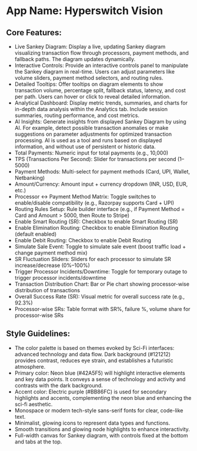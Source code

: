 # **App Name**: Hyperswitch Vision

## Core Features:

- Live Sankey Diagram: Display a live, updating Sankey diagram visualizing transaction flow through processors, payment methods, and fallback paths. The diagram updates dynamically.
- Interactive Controls: Provide an interactive controls panel to manipulate the Sankey diagram in real-time. Users can adjust parameters like volume sliders, payment method selectors, and routing rules.
- Detailed Tooltips: Offer tooltips on diagram elements to show transaction volume, percentage split, fallback status, latency, and cost per path. Users can hover or click to reveal detailed information.
- Analytical Dashboard: Display metric trends, summaries, and charts for in-depth data analysis within the Analytics tab. Include session summaries, routing performance, and cost metrics.
- AI Insights: Generate insights from displayed Sankey Diagram by using AI. For example, detect possible transaction anomalies or make suggestions on parameter adjustments for optimized transaction processing. AI is used as a tool and runs based on displayed information, and without use of persistent or historic data.
- Total Payments: Numeric input for total payments (e.g., 10,000)
- TPS (Transactions Per Second): Slider for transactions per second (1–5000)
- Payment Methods: Multi-select for payment methods (Card, UPI, Wallet, Netbanking)
- Amount/Currency: Amount input + currency dropdown (INR, USD, EUR, etc.)
- Processor ↔ Payment Method Matrix: Toggle switches to enable/disable compatibility (e.g., Razorpay supports Card + UPI)
- Routing Rules Setup: Rule builder interface (e.g., if Payment Method = Card and Amount > 5000, then Route to Stripe)
- Enable Smart Routing (SR): Checkbox to enable Smart Routing (SR)
- Enable Elimination Routing: Checkbox to enable Elimination Routing (default enabled)
- Enable Debit Routing: Checkbox to enable Debit Routing
- Simulate Sale Event: Toggle to simulate sale event (boost traffic load + change payment method mix)
- SR Fluctuation Sliders: Sliders for each processor to simulate SR increase/decrease (0%–100%)
- Trigger Processor Incidents/Downtime: Toggle for temporary outage to trigger processor incidents/downtime
- Transaction Distribution Chart: Bar or Pie chart showing processor-wise distribution of transactions
- Overall Success Rate (SR): Visual metric for overall success rate (e.g., 92.3%)
- Processor-wise SRs: Table format with SR%, failure %, volume share for processor-wise SRs

## Style Guidelines:

- The color palette is based on themes evoked by Sci-Fi interfaces: advanced technology and data flow. Dark background (#121212) provides contrast, reduces eye strain, and establishes a futuristic atmosphere.
- Primary color: Neon blue (#42A5F5) will highlight interactive elements and key data points. It conveys a sense of technology and activity and contrasts with the dark background.
- Accent color: Electric purple (#BB86FC) is used for secondary highlights and accents, complementing the neon blue and enhancing the sci-fi aesthetic.
- Monospace or modern tech-style sans-serif fonts for clear, code-like text.
- Minimalist, glowing icons to represent data types and functions.
- Smooth transitions and glowing node highlights to enhance interactivity.
- Full-width canvas for Sankey diagram, with controls fixed at the bottom and tabs at the top.